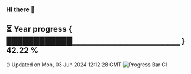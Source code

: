 ### Hi there 👋
⏳ Year progress { ████████████▁▁▁▁▁▁▁▁▁▁▁▁▁▁▁▁▁▁ } 42.22 %
---
⏰ Updated on Mon, 03 Jun 2024 12:12:28 GMT
![Progress Bar CI](https://github.com/Moyi321/Moyi321/workflows/Progress%20Bar%20CI/badge.svg)
